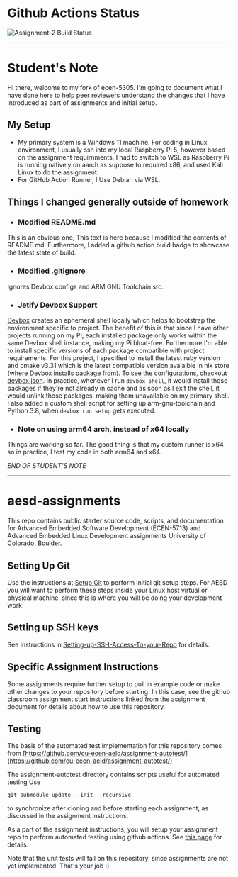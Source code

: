 # Github Actions Status
![Assignment-2 Build Status](https://github.com/cu-ecen-aeld/assignment-2-arashizadi/actions/workflows/github-actions.yml/badge.svg)

***

# Student's Note
Hi there, welcome to my fork of ecen-5305. I'm going to document what I have done here to help peer reviewers understand the changes that I have introduced as part of assignments and initial setup.

## My Setup
- My primary system is a Windows 11 machine. For coding in Linux environment, I usually ssh into my local Raspberry Pi 5, however based on the assignment requirnments, I had to switch to WSL as Raspberry Pi is running natively on aarch as suppose to required x86, and used Kali Linux to do the assignment.
- For GitHub Action Runner, I Use Debian via WSL.

## Things I changed generally outside of homework
- ### Modified README.md
This is an obvious one, This text is here because I modified the contents of README.md. Furthermore, I added a github action build badge to showcase the latest state of build.

- ### Modified .gitignore
Ignores Devbox configs and ARM GNU Toolchain src.

- ### Jetify Devbox Support
[Devbox](https://www.jetify.com/devbox) creates an ephemeral shell locally which helps to bootstrap the environment specific to project. The benefit of this is that since I have other projects running on my Pi, each installed package only works within the same Devbox shell instance, making my Pi bloat-free. Furthermore I'm able to install specific versions of each package compatible with project requirements. For this project, I specified to install the latest ruby version and cmake v3.31 which is the latest compatible version avaialble in nix store (where Devbox installs package from). To see the configurations, checkout [devbox.json](https://github.com/cu-ecen-aeld/assignment-1-arashizadi-1/blob/main/devbox.json). In practice, whenever I run `devbox shell`, it would install those packages if they're not already in cache and as soon as I exit the shell, it would unlink those packages, making them unavailable on my primary shell. I also added a custom shell script for setting up arm-gnu-toolchain and Python 3.8, when `devbox run setup` gets executed.

- ### Note on using arm64 arch, instead of x64 locally
Things are working so far. The good thing is that my custom runner is x64 so in practice, I test my code in both arm64 and x64.

*END OF STUDENT'S NOTE*

***

# aesd-assignments
This repo contains public starter source code, scripts, and documentation for Advanced Embedded Software Development (ECEN-5713) and Advanced Embedded Linux Development assignments University of Colorado, Boulder.

## Setting Up Git

Use the instructions at [Setup Git](https://help.github.com/en/articles/set-up-git) to perform initial git setup steps. For AESD you will want to perform these steps inside your Linux host virtual or physical machine, since this is where you will be doing your development work.

## Setting up SSH keys

See instructions in [Setting-up-SSH-Access-To-your-Repo](https://github.com/cu-ecen-aeld/aesd-assignments/wiki/Setting-up-SSH-Access-To-your-Repo) for details.

## Specific Assignment Instructions

Some assignments require further setup to pull in example code or make other changes to your repository before starting.  In this case, see the github classroom assignment start instructions linked from the assignment document for details about how to use this repository.

## Testing

The basis of the automated test implementation for this repository comes from [https://github.com/cu-ecen-aeld/assignment-autotest/](https://github.com/cu-ecen-aeld/assignment-autotest/)

The assignment-autotest directory contains scripts useful for automated testing  Use
```
git submodule update --init --recursive
```
to synchronize after cloning and before starting each assignment, as discussed in the assignment instructions.

As a part of the assignment instructions, you will setup your assignment repo to perform automated testing using github actions.  See [this page](https://github.com/cu-ecen-aeld/aesd-assignments/wiki/Setting-up-Github-Actions) for details.

Note that the unit tests will fail on this repository, since assignments are not yet implemented.  That's your job :) 
